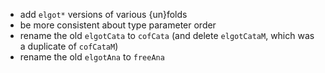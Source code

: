 - add `elgot*` versions of various {un}folds
- be more consistent about type parameter order
- rename the old `elgotCata` to `cofCata` (and delete `elgotCataM`, which was a duplicate of `cofCataM`)
- rename the old `elgotAna` to `freeAna`
